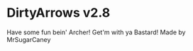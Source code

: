 DirtyArrows v2.8
==================
Have some fun bein' Archer!
Get'm with ya Bastard!
Made by MrSugarCaney
